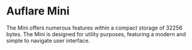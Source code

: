 # Auflare Mini
The Mini offers numerous features within a compact storage of 32256 bytes. The Mini is designed for utility purposes, featuring a modern and simple to navigate user interface.
